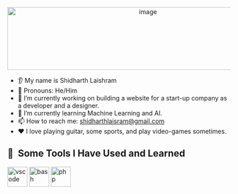 <!--
**shidharthlaishram-101/shidharthlaishram-101** is a ✨ _special_ ✨ repository because its `README.md` (this file) appears on your GitHub profile.

Here are some ideas to get you started:

- 🔭 I’m currently working on ...
- 🌱 I’m currently learning ...
- 👯 I’m looking to collaborate on ...
- 🤔 I’m looking for help with ...
- 💬 Ask me about ...
- 📫 How to reach me: ...
- 😄 Pronouns: ...
- ⚡ Fun fact: ...
-->
<p align="center">
  <img width="619" height="142" alt="image" src="https://github.com/user-attachments/assets/799f124d-3695-4951-9688-e72ca438754d" />
</p>

* 👂 My name is Shidharth Laishram
* 👩 Pronouns: He/Him
* 🔭 I’m currently working on building a website for a start-up company as a developer and a designer.
* 🌱 I’m currently learning Machine Learning and AI.
* 📫 How to reach me: shidharthlaisram@gmail.com
* ❤️ I love playing guitar, some sports, and play video-games sometimes.

<h2> 🚀 &nbsp;Some Tools I Have Used and Learned</h2>
<p align="left">
<img src="https://cdn.jsdelivr.net/gh/devicons/devicon/icons/vscode/vscode-original.svg" alt="vscode" width="45" height="45"/>
<img src="https://cdn.jsdelivr.net/gh/devicons/devicon/icons/bash/bash-original.svg" alt="bash" width="45" height="45"/>
<img src="https://cdn.jsdelivr.net/gh/devicons/devicon/icons/php/php-original.svg" alt="php" width="45" height="45"/>
</p>
<!--[![Shidharth's GitHub stats](https://github-readme-stats.vercel.app/api?username=shidharthlaishram-101)](https://github.com/anuraghazra/github-readme-stats)-->
